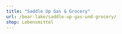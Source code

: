 ```yaml
---
title: "Saddle Up Gas & Grocery"
url: /bear-lake/saddle-up-gas-und-grocery/
shop: Lebensmittel
---
```

